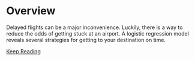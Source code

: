 # Overview
Delayed flights can be a major inconvenience. Luckily, there is a way to reduce the odds of getting stuck at an airport. A logistic regression model reveals several strategies for getting to your destination on time.

[Keep Reading](http://j3data.com/2017/07/predicting-delayed-flights/)
